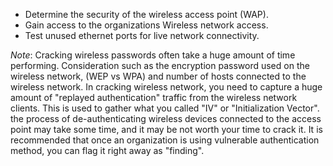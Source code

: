 
  * Determine the security of the wireless access point (WAP).
  * Gain access to the organizations Wireless network access.
  * Test unused ethernet ports for live network connectivity.

*Note*: 
Cracking wireless passwords often take a huge amount of time performing. Consideration such as the encryption password used on the wireless network, (WEP vs WPA) and number of hosts connected to the wireless network. In cracking wireless network, you need to capture a huge amount of "replayed authentication" traffic from the wireless network clients. This is used to gather what you called "IV" or "Initialization Vector". the process of de-authenticating wireless devices connected to the access point may take some time, and it may be not worth your time to crack it. It is recommended that once an organization is using vulnerable authentication method, you can flag it right away as "finding".

